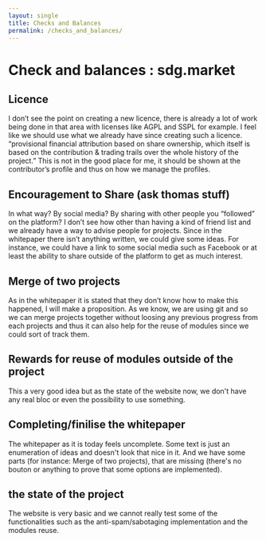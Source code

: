 ```yaml
---
layout: single
title: Checks and Balances
permalink: /checks_and_balances/
---
```


# Check and balances : sdg.market


## Licence
I don’t see the point on creating a new licence, there is already a lot of work being done in that area with licenses like AGPL and SSPL for example. I feel like we should use what we already have since creating such a licence.
“provisional financial attribution based on share ownership, which itself is based on the contribution & trading trails
over the whole history of the project.” This is not in the good place for me, it should be shown at the contributor’s
profile and thus on how we manage the profiles.

## Encouragement to Share (ask thomas stuff)
In what way? By social media? By sharing with other people you “followed” on the platform?
I don’t see how other than having a kind of friend list and we already have a way to advise people for projects.
Since in the whitepaper there isn’t anything written, we could give some ideas.
For instance, we could have a link to some social media such as Facebook or at least the ability to share outside of the platform to get as much interest.

## Merge of two projects
As in the whitepaper it is stated that they don’t know how to make this happened, I will make a proposition.
As we know, we are using git and so we can merge projects together without loosing any previous progress from each projects and thus it can also help for the reuse of modules since we could sort of track them.

## Rewards for reuse of modules outside of the project
This a very good idea but as the state of the website now, we don't have any real bloc or even the possibility to use something.

## Completing/finilise the whitepaper
The whitepaper as it is today feels uncomplete. Some text is just an enumeration of ideas and doesn't look that nice in it. And we have some parts (for instance: Merge of two projects), that are missing (there's no bouton or anything to prove that some options are implemented).

## the state of the project
The website is very basic and we cannot really test some of the functionalities such as the anti-spam/sabotaging implementation and the modules reuse.
